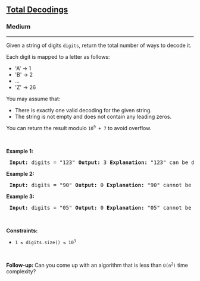 <h2><a href="https://www.geeksforgeeks.org/problems/total-decoding-messages1235/1">Total Decodings</a></h2> <h3>Medium</h3><hr> <p>Given a string of digits <code>digits</code>, return the total number of ways to decode it.</p> <p>Each digit is mapped to a letter as follows:</p> <ul> <li>'A' -> 1</li> <li>'B' -> 2</li> <li>... </li> <li>'Z' -> 26</li> </ul> <p>You may assume that:</p> <ul> <li>There is exactly one valid decoding for the given string.</li> <li>The string is not empty and does not contain any leading zeros.</li> </ul> <p>You can return the result modulo <code>10<sup>9</sup> + 7</code> to avoid overflow.</p> <p>&nbsp;</p> <p><strong class="example">Example 1:</strong></p> <pre> <strong>Input:</strong> digits = "123" <strong>Output:</strong> 3 <strong>Explanation:</strong> "123" can be decoded as: - "ABC" (1, 2, 3) - "LC" (12, 3) - "AW" (1, 23) </pre> <p><strong class="example">Example 2:</strong></p> <pre> <strong>Input:</strong> digits = "90" <strong>Output:</strong> 0 <strong>Explanation:</strong> "90" cannot be decoded, as it's an invalid string and we cannot decode '0'. </pre> <p><strong class="example">Example 3:</strong></p> <pre> <strong>Input:</strong> digits = "05" <strong>Output:</strong> 0 <strong>Explanation:</strong> "05" cannot be mapped to "E" because of the leading zero ("5" is different from "05"). </pre> <p>&nbsp;</p> <p><strong>Constraints:</strong></p> <ul> <li><code>1 ≤ digits.size() ≤ 10<sup>3</sup></code></li> </ul> <p>&nbsp;</p> <strong>Follow-up:&nbsp;</strong>Can you come up with an algorithm that is less than <code>O(n<sup>2</sup>)</code> time complexity?

